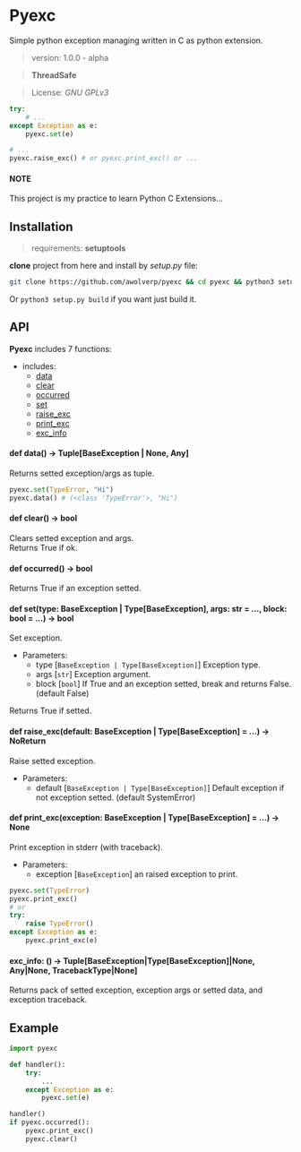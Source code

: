 # Pyexc
Simple python exception managing written in C as python extension.

> version: 1.0.0 - alpha

> **ThreadSafe**

> License: *GNU GPLv3*

```python
try:
    # ...
except Exception as e:
    pyexc.set(e)

# ...
pyexc.raise_exc() # or pyexc.print_exc() or ...
```

#### NOTE
This project is my practice to learn Python C Extensions...

## Installation
> requirements: **setuptools**

**clone** project from here and install by *setup.py* file:
```bash
git clone https://github.com/awolverp/pyexc && cd pyexc && python3 setup.py install
```
Or `python3 setup.py build` if you want just build it.

## API
**Pyexc** includes 7 functions:
- includes:
    - [data](#def-data---tuplebaseexception--none-any)
    - [clear](#def-clear---bool)
    - [occurred](#def-occurred---bool)
    - [set](#def-settype-baseexception--typebaseexception-args-str---block-bool-----bool)
    - [raise_exc](#def-raise_excdefault-baseexception--typebaseexception-----noreturn)
    - [print_exc](#def-print_excexception-baseexception--typebaseexception-----none)
    - [exc_info](#exc_info----tuplebaseexceptiontypebaseexceptionnone-anynone-tracebacktypenone)

#### def data() -> Tuple[BaseException | None, Any]
Returns setted exception/args as tuple.
```python
pyexc.set(TypeError, "Hi")
pyexc.data() # (<class 'TypeError'>, "Hi")
```

#### def clear() -> bool
Clears setted exception and args. \
Returns True if ok.

#### def occurred() -> bool
Returns True if an exception setted.

#### def set(type: BaseException | Type[BaseException], args: str = ..., block: bool = ...) -> bool
Set exception.

- Parameters:
    - type [`BaseException | Type[BaseException]`] Exception type.
    - args [`str`] Exception argument.
    - block [`bool`] If True and an exception setted, break and returns False. (default False)

Returns True if setted.

#### def raise_exc(default: BaseException | Type[BaseException] = ...) -> NoReturn
Raise setted exception.

- Parameters:
    - default [`BaseException | Type[BaseException]`] Default exception if not exception setted. (default SystemError)

#### def print_exc(exception: BaseException | Type[BaseException] = ...) -> None
Print exception in stderr (with traceback).

- Parameters:
    - exception [`BaseException`] an raised exception to print.

```python
pyexc.set(TypeError)
pyexc.print_exc()
# or
try:
    raise TypeError()
except Exception as e:
    pyexc.print_exc(e)
```

#### exc_info: () -> Tuple[BaseException|Type[BaseException]|None, Any|None, TracebackType|None]
Returns pack of setted exception, exception args or setted data, and exception traceback.

## Example
```python
import pyexc

def handler():
    try:
        ...
    except Exception as e:
        pyexc.set(e)

handler()
if pyexc.occurred():
    pyexc.print_exc()
    pyexc.clear()
```
